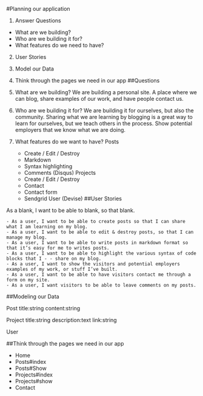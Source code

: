 #Planning our application

1. Answer Questions
  - What are we building?
  - Who are we building it for?
  - What features do we need to have?
2. User Stories
3. Model our Data
4. Think through the pages we need in our app
##Questions

  1. What are we building? We are building a personal site. A place where we can blog, share examples of our work, and have     people contact us.
  2. Who are we building it for? We are building it for ourselves, but also the community.    Sharing what we are learning by    blogging is a great way to learn for ourselves, but we teach others in the process. Show potential employers that we       know what we are doing.
  3. What features do we want to have?
    Posts
      - Create / Edit / Destroy
      - Markdown
      - Syntax highlighting
      - Comments (Disqus)
    Projects
      - Create / Edit / Destroy
      - Contact
      - Contact form
      - Sendgrid
    User (Devise)
##User Stories

  As a blank, I want to be able to blank, so that blank.

    - As a user, I want to be able to create posts so that I can share what I am learning on my blog.
    - As a user, I want to be able to edit & destroy posts, so that I can manage my blog.
    - As a user, I want to be able to write posts in markdown format so that it’s easy for me to writes posts.
    - As a user, I want to be able to highlight the various syntax of code blocks that I - - share on my blog.
    - As a user, I want to show the visitors and potential employers examples of my work, or stuff I’ve built.
    - As a user, I want to be able to have visitors contact me through a form on my site.
    - As a user, I want visitors to be able to leave comments on my posts.
##Modeling our Data

Post title:string content:string

Project title:string description:text link:string

User

##Think through the pages we need in our app

- Home
- Posts#index
- Posts#Show
- Projects#index
- Projects#show
- Contact
